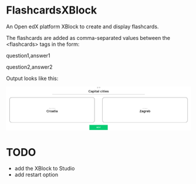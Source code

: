 # FlashcardsXBlock
An Open edX platform XBlock to create and display flashcards.

The flashcards are added as comma-separated values between the &lt;flashcards&gt; tags in the form:

question1,answer1

question2,answer2

Output looks like this:

![Flashcard](flashcardsxblock.png)

# TODO
- add the XBlock to Studio
- add restart option